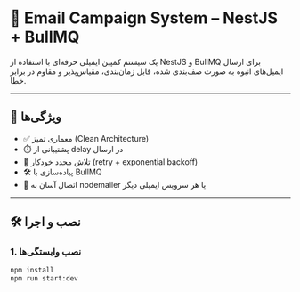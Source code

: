 # 📧 Email Campaign System – NestJS + BullMQ

یک سیستم کمپین ایمیلی حرفه‌ای با استفاده از NestJS و BullMQ برای ارسال ایمیل‌های انبوه به صورت صف‌بندی شده، قابل زمان‌بندی، مقیاس‌پذیر و مقاوم در برابر خطا.

---

## 🚀 ویژگی‌ها

- ✅ معماری تمیز (Clean Architecture)
- ⏱️ پشتیبانی از delay در ارسال
- 🔁 تلاش مجدد خودکار (retry + exponential backoff)
- 🛠️ پیاده‌سازی با BullMQ
- 📡 اتصال آسان به nodemailer یا هر سرویس ایمیلی دیگر


---

## 🛠 نصب و اجرا

### 1. نصب وابستگی‌ها

```bash
npm install
npm run start:dev